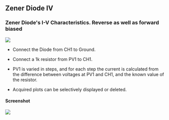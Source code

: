 Zener Diode IV
---

### Zener Diode's I-V Characteristics. Reverse as well as forward biased

![](file:///android_asset/DOC_HTML/apps/images/schematics/zener.svg@100%|auto)

* Connect the Diode from CH1 to Ground.
* Connect a 1k resistor from PV1 to CH1.

* PV1 is varied in steps, and for each step the current is calculated from the difference between voltages at PV1 and CH1, and the known value of the resistor.
* Acquired plots can be selectively displayed or deleted.

#### Screenshot

![](file:///android_asset/DOC_HTML/apps/images/screenshots/zenerIV.png@100%|auto)

